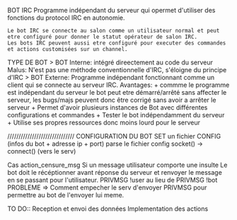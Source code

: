 BOT IRC
	Programme indépendant du serveur
	qui opermet d'utiliser des fonctions du protocol IRC en autonomie.

	Le bot IRC se connecte au salon comme un utilisateur normal et peut 
	etre configuré pour donner le statut opérateur de salon IRC.
	Les bots IRC peuvent aussi etre configuré pour executer des commandes
	et actions customisées sur un channel.


TYPE DE BOT
	> BOT Interne:
		intégré direectement au code du serveur
		Malus: N'est pas une méthode conventionnelle d'IRC, 
				s'éloigne du principe d'IRC
	> BOT Externe:
		Programme indépendant fonctionnant comme un client 
		 qui se connecte au serveur IRC.
		Avantages:
			+ commme le programme est indépendant du serveur
			le bot peut etre démarré/arrêté sans affecter
			le serveur, les bugs/majs peuvent donc être 
			corrigé sans avoir a arrêter le serveur
			+ Permet d'avoir plusieurs instances de Bot
			 avec différentes configurations et commandes
			+ Tester le bot indépendamment du serveur
			+ Utilise ses propres ressources donc moins 
				lourd pour le serveur 


//////////////////////////////
CONFIGURATION DU BOT
	SET un fichier CONFIG (infos du bot + adresse ip + port)
	parse le fichier config
	socket() -> connect() (vers le serv)

Cas action_censure_msg
	Si un message utilisateur comporte une insulte
	Le bot doit le récéptionner avant réponse du serveur 
	et renvoyer le message en se passant pour l'utilisateur.
	PRIVMSG !user au lieu de PRIVMSG !bot
	PROBLEME => Comment empecher le serv d'envoyer PRIVMSG pour
	 permettre au bot de l'envoyer lui meme.


TO DO::
Reception et envoi des données
Implementation des actions